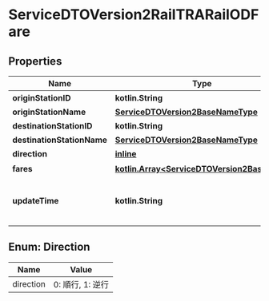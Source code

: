 
# ServiceDTOVersion2RailTRARailODFare

## Properties
Name | Type | Description | Notes
------------ | ------------- | ------------- | -------------
**originStationID** | **kotlin.String** | 起點車站代碼 | 
**originStationName** | [**ServiceDTOVersion2BaseNameType**](ServiceDTOVersion2BaseNameType.md) |  | 
**destinationStationID** | **kotlin.String** | 迄點車站代碼 | 
**destinationStationName** | [**ServiceDTOVersion2BaseNameType**](ServiceDTOVersion2BaseNameType.md) |  | 
**direction** | [**inline**](#DirectionEnum) | 順逆行 | 
**fares** | [**kotlin.Array&lt;ServiceDTOVersion2BaseFare&gt;**](ServiceDTOVersion2BaseFare.md) | 票價收費資訊 | 
**updateTime** | **kotlin.String** | 本平台資料更新時間(ISO8601格式:yyyy-MM-ddTHH:mm:sszzz) | 


<a name="DirectionEnum"></a>
## Enum: Direction
Name | Value
---- | -----
direction | 0: 順行, 1: 逆行



